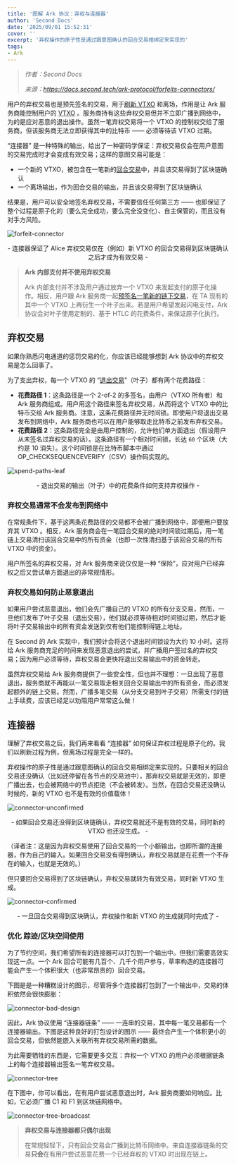 ```yaml
---
title: '图解 Ark 协议：弃权与连接器'
author: 'Second Docs'
date: '2025/09/01 15:52:31'
cover: ''
excerpt: '弃权操作的原子性是通过跟意图确认的回合交易相绑定来实现的'
tags:
- Ark
---
```



> *作者：Second Docs*
> 
> *来源：<https://docs.second.tech/ark-protocol/forfeits-connectors/>*



用户的弃权交易也是预先签名的交易，用于[刷新 VTXO](https://docs.second.tech/ark-protocol/vtxo/#refresh-vtxos) 和离场，作用是让 Ark 服务商能控制用户的 [VTXO](https://docs.second.tech/ark-protocol/vtxo/) 。服务商持有这些弃权交易但并不立即广播到网络中，为的是应对恶意的退出操作。虽然一笔弃权交易将一个 VTXO 的控制权交给了服务商，但该服务商无法立即获得其中的比特币 —— 必须等待该 VTXO 过期。

“连接器” 是一种特殊的输出，给出了一种密码学保证：弃权交易仅会在用户意图的交易完成时才会变成有效交易；这样的意图交易可能是：

- 一个新的 VTXO，被包含在一笔新的[回合交易](https://docs.second.tech/ark-protocol/rounds/)中，并且该交易得到了区块链确认
- 一个离场输出，作为回合交易的输出，并且该交易得到了区块链确认

结果是，用户可以安全地签名弃权交易，不需要信任任何第三方 —— 也即保证了整个过程是原子化的（要么完全成功，要么完全没变化）、自主保管的，而且没有对手方风险。

![forfeit-connector](../images/ark-protocol-forfeits-connectors-illustration-by-second-docs/forfeit-connector.svg)

<p style="text-align:center">- 连接器保证了 Alice 弃权交易仅在（例如）新 VTXO 的回合交易得到区块链确认之后才成为有效交易 -</p>


> **Ark 内部支付并不使用弃权交易**
>
> Ark 内部支付并不涉及用户通过放弃一个 VTXO 来发起支付的原子化操作。相反，用户跟 Ark 服务商一起[预签名一笔新的链下交易](https://docs.second.tech/ark-protocol/payments/)，在 TA 现有的其中一个 VTXO 上再衍生一个叶子出来。若是用户希望发起闪电支付，Ark 协议会对叶子使用定制的、基于 HTLC 的花费条件，来保证原子化执行。

## 弃权交易

如果你熟悉闪电通道的惩罚交易的化，你应该已经能够想到 Ark 协议中的弃权交易是怎么回事了。

为了支出弃权，每一个 VTXO 的 “[退出交易](https://docs.second.tech/ark-protocol/vtxo/)”（叶子）都有两个花费路径：

- **花费路径 1**：这条路径是一个 2-of-2 的多签名，由用户（VTXO 所有者）和 Ark 服务商组成。用户用这个路径来签名弃权交易，从而将这个 VTXO 中的比特币交给 Ark 服务商。注意，这条花费路径并无时间锁。即使用户将退出交易发布到网络中，Ark 服务商也可以在用户能够取走比特币之前发布弃权交易。
- **花费路径 2**：这条路径完全是由用户控制的，允许他们单方面退出（假设用户从未签名过弃权交易的话）。这条路径有一个相对时间锁，长达 `60` 个区块（大约是 10 消失）。这个时间锁是在比特币脚本中通过 OP_CHECKSEQUENCEVERIFY（CSV）操作码实现的。

![spend-paths-leaf](../images/ark-protocol-forfeits-connectors-illustration-by-second-docs/spend-paths-leaf.svg)

<p style="text-align:center">- 退出交易的输出（叶子）中的花费条件如何支持弃权操作 -</p>


### 弃权交易通常不会发布到网络中

在常规条件下，基于这两条花费路径的交易都不会被广播到网络中，即便用户要放弃其 VTXO 。相反，Ark 服务商会在一笔回合交易的绝对时间锁过期后，用一笔链上交易清扫该回合交易中的所有资金（也即一次性清扫基于该回合交易的所有 VTXO 中的资金）。

用户所签名的弃权交易，对 Ark 服务商来说仅仅是一种 “保险”，应对用户已经弃权之后又尝试单方面退出的非常规情形。

### 弃权交易如何防止恶意退出

如果用户尝试恶意退出，他们会先广播自己的 VTXO 的所有分支交易，然而，一旦他们发布了叶子交易（退出交易），他们就必须等待相对时间锁过期，然后才能将叶子交易输出中的所有资金发送到仅有他们能控制得链上地址。

在 Second 的 Ark 实现中，我们预计会将这个退出时间锁设为大约 10 小时。这将给 Ark 服务商充足的时间来发现恶意退出的尝试，并广播用户签过名的弃权交易；因为用户必须等待，弃权交易会更快将退出交易输出中的资金转走。

虽然弃权交易给 Ark 服务商提供了一些安全性，但也并不理想：一旦出现了恶意退出，服务商就不再能以一笔交易取走相关回合交易输出中的所有资金，而必须发起额外的链上交易。然而，广播多笔交易（从分支交易到叶子交易）所需支付的链上手续费，应该已经足以劝阻用户常常这么做！

## 连接器

理解了弃权交易之后，我们再来看看 “连接器” 如何保证弃权过程是原子化的。我们以刷新过程为例，但离场过程是完全一样的。

弃权操作的原子性是通过跟意图确认的回合交易相绑定来实现的。只要相关的回合交易还没确认（比如还停留在各节点的交易池中），那弃权交易就是无效的，即便广播出去，也会被网络中的节点拒绝（不会被转发）。当然，在回合交易还没确认时候的，新的 VTXO 也不是有效的价值载体！

![connector-unconfirmed](../images/ark-protocol-forfeits-connectors-illustration-by-second-docs/connector-unconfirmed.svg)

<p style="text-align:center">- 如果回合交易还没得到区块链确认，弃权交易就还不是有效的交易，同时新的 VTXO 也还没生成。 -</p>


（译者注：这是因为弃权交易使用了回合交易的一个小额输出，也即所谓的连接器，作为自己的输入。如果回合交易没有得到确认，弃权交易就是在花费一个不存在的输入，也就是无效的。）

但只要回合交易得到了区块链确认，弃权交易就转为有效交易，同时新 VTXO 生成。

![connector-confirmed](../images/ark-protocol-forfeits-connectors-illustration-by-second-docs/connector-confirmed.svg)

<p style="text-align:center">- 一旦回合交易得到区块确认，弃权操作和新 VTXO 的生成就同时完成了 -</p>


### 优化 踪迹/区块空间使用

为了节约空间，我们希望所有的连接器可以打包到一个输出中。但我们需要高效实现这一点。一个 Ark 回合可能有几百个、几千个用户参与，草率构造的连接器可能会产生一个体积很大（也非常昂贵的）回合交易。

下图是是一种糟糕设计的图示，尽管将多个连接器打包到了一个输出中，交易的体积依然会很快膨胀：

![connector-bad-design](../images/ark-protocol-forfeits-connectors-illustration-by-second-docs/connector-bad-design.svg)

因此，Ark 协议使用 “连接器链条” —— 一连串的交易，其中每一笔交易都有一个连接器输出。下图是这种良好的打包设计的图示 —— 最终会产生一个体积更小的回合交易，但依然能嵌入关联所有弃权交易所需的数据。

为此需要牺牲的东西是，它需要更多交互：弃权一个 VTXO 的用户必须根据链条上的每个连接器输出签名一笔弃权交易。

![connector-tree](../images/ark-protocol-forfeits-connectors-illustration-by-second-docs/connector-tree.svg)

在下图中，你可以看出，在有用户尝试恶意退出时，Ark 服务商要如何响应。比如，它必须广播 C1 和 F1 到区块链网络中。

![connector-tree-broadcast](../images/ark-protocol-forfeits-connectors-illustration-by-second-docs/connector-tree-broadcast.svg)

> **弃权交易与连接器都只偶尔出现**
>
> 在常规轻轻下，只有回合交易会广播到比特币网络中。来自连接器链条的交易**只会**在有用户尝试恶意花费一个已经弃权的 VTXO 时出现在链上。